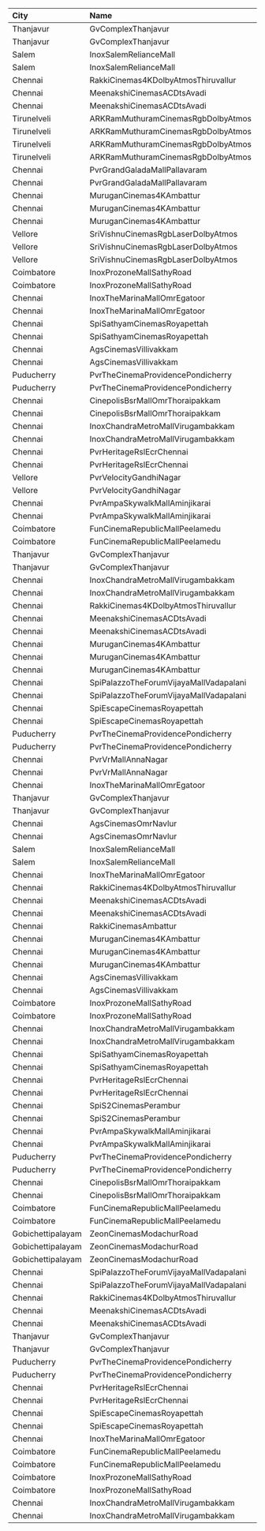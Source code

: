 | City              | Name                                   | Language |  Time | Type          | Price | Capacity | Booked |
| :---------------- | :------------------------------------- | :------- | ----: | :------------ | ----: | -------: | -----: |
| Thanjavur         | GvComplexThanjavur                     | Tamil    | 11:00 | I             |  120₹ |      110 |     61 |
| Thanjavur         | GvComplexThanjavur                     | Tamil    | 11:00 | Ii            |  100₹ |      105 |     52 |
| Salem             | InoxSalemRelianceMall                  | Tamil    | 11:20 | Club          |  191₹ |      106 |      0 |
| Salem             | InoxSalemRelianceMall                  | Tamil    | 11:20 | Executive     |   60₹ |       12 |      0 |
| Chennai           | RakkiCinemas4KDolbyAtmosThiruvallur    | Tamil    | 11:30 | PremiumCircle |  110₹ |      509 |     30 |
| Chennai           | MeenakshiCinemasACDtsAvadi             | Tamil    | 11:30 | PremiumPc     |  110₹ |      157 |     28 |
| Chennai           | MeenakshiCinemasACDtsAvadi             | Tamil    | 11:30 | ExecutivePc   |  110₹ |      441 |     24 |
| Tirunelveli       | ARKRamMuthuramCinemasRgbDolbyAtmos     | Tamil    | 11:30 | PremiumA      |  150₹ |       22 |     14 |
| Tirunelveli       | ARKRamMuthuramCinemasRgbDolbyAtmos     | Tamil    | 11:30 | PremiumB      |  150₹ |       22 |     18 |
| Tirunelveli       | ARKRamMuthuramCinemasRgbDolbyAtmos     | Tamil    | 11:30 | Platinum      |  150₹ |      373 |    209 |
| Tirunelveli       | ARKRamMuthuramCinemasRgbDolbyAtmos     | Tamil    | 11:30 | Gold          |  130₹ |      350 |    188 |
| Chennai           | PvrGrandGaladaMallPallavaram           | Tamil    | 11:35 | Classic       |   60₹ |       14 |     14 |
| Chennai           | PvrGrandGaladaMallPallavaram           | Tamil    | 11:35 | Prime         |  153₹ |       76 |     53 |
| Chennai           | MuruganCinemas4KAmbattur               | Tamil    | 11:40 | Box1          |  110₹ |       29 |     10 |
| Chennai           | MuruganCinemas4KAmbattur               | Tamil    | 11:40 | Box2          |  110₹ |       29 |     29 |
| Chennai           | MuruganCinemas4KAmbattur               | Tamil    | 11:40 | FirstClass    |  110₹ |      462 |      0 |
| Vellore           | SriVishnuCinemasRgbLaserDolbyAtmos     | Tamil    | 11:45 | Box           |  130₹ |       19 |     19 |
| Vellore           | SriVishnuCinemasRgbLaserDolbyAtmos     | Tamil    | 11:45 | Couple        |  130₹ |       15 |      0 |
| Vellore           | SriVishnuCinemasRgbLaserDolbyAtmos     | Tamil    | 11:45 | Gold          |  110₹ |      203 |    105 |
| Coimbatore        | InoxProzoneMallSathyRoad               | Tamil    | 11:55 | Club          |  153₹ |       93 |      0 |
| Coimbatore        | InoxProzoneMallSathyRoad               | Tamil    | 11:55 | Executive     |   60₹ |       13 |      0 |
| Chennai           | InoxTheMarinaMallOmrEgatoor            | Tamil    | 12:15 | Club          |  153₹ |       50 |      0 |
| Chennai           | InoxTheMarinaMallOmrEgatoor            | Tamil    | 12:15 | Executive     |   60₹ |        8 |      0 |
| Chennai           | SpiSathyamCinemasRoyapettah            | Tamil    | 12:15 | Elite         |  153₹ |      117 |     48 |
| Chennai           | SpiSathyamCinemasRoyapettah            | Tamil    | 12:15 | Budget        |   60₹ |       13 |      6 |
| Chennai           | AgsCinemasVillivakkam                  | Tamil    | 12:30 | Pearl         |   60₹ |       10 |      0 |
| Chennai           | AgsCinemasVillivakkam                  | Tamil    | 12:30 | Diamond       |  150₹ |       87 |      0 |
| Puducherry        | PvrTheCinemaProvidencePondicherry      | Tamil    | 12:40 | Elite         |  150₹ |      172 |     38 |
| Puducherry        | PvrTheCinemaProvidencePondicherry      | Tamil    | 12:40 | Premium       |  110₹ |       59 |     13 |
| Chennai           | CinepolisBsrMallOmrThoraipakkam        | Tamil    | 12:40 | Normal        |   60₹ |        9 |      2 |
| Chennai           | CinepolisBsrMallOmrThoraipakkam        | Tamil    | 12:40 | Executive     |  153₹ |       79 |     16 |
| Chennai           | InoxChandraMetroMallVirugambakkam      | Tamil    | 12:55 | Premiere      |   60₹ |        4 |      0 |
| Chennai           | InoxChandraMetroMallVirugambakkam      | Tamil    | 12:55 | Silver        |  153₹ |       73 |      0 |
| Chennai           | PvrHeritageRslEcrChennai               | Tamil    | 13:10 | Classic       |   60₹ |       11 |     11 |
| Chennai           | PvrHeritageRslEcrChennai               | Tamil    | 13:10 | Prime         |  153₹ |       98 |     71 |
| Vellore           | PvrVelocityGandhiNagar                 | Tamil    | 13:15 | Classic       |   60₹ |        8 |      8 |
| Vellore           | PvrVelocityGandhiNagar                 | Tamil    | 13:15 | Prime         |  153₹ |       80 |     25 |
| Chennai           | PvrAmpaSkywalkMallAminjikarai          | Tamil    | 13:25 | Classic       |   60₹ |       16 |     16 |
| Chennai           | PvrAmpaSkywalkMallAminjikarai          | Tamil    | 13:25 | Prime         |  153₹ |       89 |     22 |
| Coimbatore        | FunCinemaRepublicMallPeelamedu         | Tamil    | 13:30 | Executive     |  153₹ |      162 |    101 |
| Coimbatore        | FunCinemaRepublicMallPeelamedu         | Tamil    | 13:30 | Normal        |   60₹ |       19 |     12 |
| Thanjavur         | GvComplexThanjavur                     | Tamil    | 14:15 | I             |  120₹ |      110 |     61 |
| Thanjavur         | GvComplexThanjavur                     | Tamil    | 14:15 | Ii            |  100₹ |      105 |     52 |
| Chennai           | InoxChandraMetroMallVirugambakkam      | Tamil    | 15:00 | Premiere      |   60₹ |        8 |      0 |
| Chennai           | InoxChandraMetroMallVirugambakkam      | Tamil    | 15:00 | Silver        |  153₹ |       20 |      0 |
| Chennai           | RakkiCinemas4KDolbyAtmosThiruvallur    | Tamil    | 15:00 | PremiumCircle |  110₹ |      509 |     23 |
| Chennai           | MeenakshiCinemasACDtsAvadi             | Tamil    | 15:00 | PremiumPc     |  110₹ |      157 |     26 |
| Chennai           | MeenakshiCinemasACDtsAvadi             | Tamil    | 15:00 | ExecutivePc   |  110₹ |      441 |     22 |
| Chennai           | MuruganCinemas4KAmbattur               | Tamil    | 15:05 | Box1          |  110₹ |       29 |      0 |
| Chennai           | MuruganCinemas4KAmbattur               | Tamil    | 15:05 | Box2          |  110₹ |       29 |     29 |
| Chennai           | MuruganCinemas4KAmbattur               | Tamil    | 15:05 | FirstClass    |  110₹ |      462 |      0 |
| Chennai           | SpiPalazzoTheForumVijayaMallVadapalani | Tamil    | 15:25 | Elite         |  153₹ |      230 |    220 |
| Chennai           | SpiPalazzoTheForumVijayaMallVadapalani | Tamil    | 15:25 | Budget        |   60₹ |       26 |     25 |
| Chennai           | SpiEscapeCinemasRoyapettah             | Tamil    | 15:35 | Elite         |  191₹ |       54 |     54 |
| Chennai           | SpiEscapeCinemasRoyapettah             | Tamil    | 15:35 | Budget        |   60₹ |        6 |      6 |
| Puducherry        | PvrTheCinemaProvidencePondicherry      | Tamil    | 15:50 | Elite         |  150₹ |      172 |     23 |
| Puducherry        | PvrTheCinemaProvidencePondicherry      | Tamil    | 15:50 | Premium       |  110₹ |       59 |     12 |
| Chennai           | PvrVrMallAnnaNagar                     | Tamil    | 16:15 | Classic       |   60₹ |       34 |     31 |
| Chennai           | PvrVrMallAnnaNagar                     | Tamil    | 16:15 | Prime         |  191₹ |      142 |    141 |
| Chennai           | InoxTheMarinaMallOmrEgatoor            | Tamil    | 16:20 | Club          |  153₹ |       37 |      0 |
| Thanjavur         | GvComplexThanjavur                     | Tamil    | 18:15 | I             |  120₹ |      110 |     61 |
| Thanjavur         | GvComplexThanjavur                     | Tamil    | 18:15 | Ii            |  100₹ |      105 |     52 |
| Chennai           | AgsCinemasOmrNavlur                    | Tamil    | 18:20 | Pearl         |   60₹ |       39 |     19 |
| Chennai           | AgsCinemasOmrNavlur                    | Tamil    | 18:20 | Diamond       |  150₹ |      341 |    178 |
| Salem             | InoxSalemRelianceMall                  | Tamil    | 18:25 | Club          |  191₹ |       89 |      0 |
| Salem             | InoxSalemRelianceMall                  | Tamil    | 18:25 | Executive     |   60₹ |       11 |      0 |
| Chennai           | InoxTheMarinaMallOmrEgatoor            | Tamil    | 18:30 | Club          |  153₹ |       85 |      0 |
| Chennai           | RakkiCinemas4KDolbyAtmosThiruvallur    | Tamil    | 18:30 | PremiumCircle |  110₹ |      509 |     23 |
| Chennai           | MeenakshiCinemasACDtsAvadi             | Tamil    | 18:30 | PremiumPc     |  110₹ |      157 |     26 |
| Chennai           | MeenakshiCinemasACDtsAvadi             | Tamil    | 18:30 | ExecutivePc   |  110₹ |      441 |     22 |
| Chennai           | RakkiCinemasAmbattur                   | Tamil    | 18:30 | Executive     |  110₹ |      210 |      2 |
| Chennai           | MuruganCinemas4KAmbattur               | Tamil    | 18:40 | Box1          |  110₹ |       29 |      0 |
| Chennai           | MuruganCinemas4KAmbattur               | Tamil    | 18:40 | Box2          |  110₹ |       29 |     29 |
| Chennai           | MuruganCinemas4KAmbattur               | Tamil    | 18:40 | FirstClass    |  110₹ |      462 |      0 |
| Chennai           | AgsCinemasVillivakkam                  | Tamil    | 18:45 | Pearl         |   60₹ |       10 |      0 |
| Chennai           | AgsCinemasVillivakkam                  | Tamil    | 18:45 | Diamond       |  150₹ |       87 |      0 |
| Coimbatore        | InoxProzoneMallSathyRoad               | Tamil    | 18:55 | Club          |  153₹ |       81 |      0 |
| Coimbatore        | InoxProzoneMallSathyRoad               | Tamil    | 18:55 | Executive     |   60₹ |       11 |      0 |
| Chennai           | InoxChandraMetroMallVirugambakkam      | Tamil    | 18:55 | Premiere      |   60₹ |       10 |      0 |
| Chennai           | InoxChandraMetroMallVirugambakkam      | Tamil    | 18:55 | Silver        |  153₹ |       62 |      0 |
| Chennai           | SpiSathyamCinemasRoyapettah            | Tamil    | 19:00 | Elite         |  153₹ |      117 |     48 |
| Chennai           | SpiSathyamCinemasRoyapettah            | Tamil    | 19:00 | Budget        |   60₹ |       13 |     13 |
| Chennai           | PvrHeritageRslEcrChennai               | Tamil    | 19:05 | Classic       |   60₹ |       11 |     11 |
| Chennai           | PvrHeritageRslEcrChennai               | Tamil    | 19:05 | Prime         |  153₹ |       98 |     63 |
| Chennai           | SpiS2CinemasPerambur                   | Tamil    | 19:05 | Elite         |  153₹ |       98 |     33 |
| Chennai           | SpiS2CinemasPerambur                   | Tamil    | 19:05 | Budget        |   60₹ |       11 |      8 |
| Chennai           | PvrAmpaSkywalkMallAminjikarai          | Tamil    | 19:05 | Classic       |   60₹ |       16 |     16 |
| Chennai           | PvrAmpaSkywalkMallAminjikarai          | Tamil    | 19:05 | Prime         |  153₹ |       89 |      7 |
| Puducherry        | PvrTheCinemaProvidencePondicherry      | Tamil    | 19:10 | Elite         |  150₹ |      172 |     22 |
| Puducherry        | PvrTheCinemaProvidencePondicherry      | Tamil    | 19:10 | Premium       |  110₹ |       59 |      2 |
| Chennai           | CinepolisBsrMallOmrThoraipakkam        | Tamil    | 19:10 | Normal        |   60₹ |        9 |      9 |
| Chennai           | CinepolisBsrMallOmrThoraipakkam        | Tamil    | 19:10 | Executive     |  153₹ |       79 |     39 |
| Coimbatore        | FunCinemaRepublicMallPeelamedu         | Tamil    | 19:10 | Executive     |  153₹ |      162 |    100 |
| Coimbatore        | FunCinemaRepublicMallPeelamedu         | Tamil    | 19:10 | Normal        |   60₹ |       19 |     17 |
| Gobichettipalayam | ZeonCinemasModachurRoad                | Tamil    | 19:15 | Platinum      |  150₹ |       12 |      5 |
| Gobichettipalayam | ZeonCinemasModachurRoad                | Tamil    | 19:15 | Gold          |  110₹ |      106 |     61 |
| Gobichettipalayam | ZeonCinemasModachurRoad                | Tamil    | 19:15 | Silver        |   80₹ |       14 |      7 |
| Chennai           | SpiPalazzoTheForumVijayaMallVadapalani | Tamil    | 21:30 | Elite         |  153₹ |      230 |    207 |
| Chennai           | SpiPalazzoTheForumVijayaMallVadapalani | Tamil    | 21:30 | Budget        |   60₹ |       26 |     24 |
| Chennai           | RakkiCinemas4KDolbyAtmosThiruvallur    | Tamil    | 22:00 | PremiumCircle |  110₹ |      509 |     23 |
| Chennai           | MeenakshiCinemasACDtsAvadi             | Tamil    | 22:00 | PremiumPc     |  110₹ |      157 |     26 |
| Chennai           | MeenakshiCinemasACDtsAvadi             | Tamil    | 22:00 | ExecutivePc   |  110₹ |      441 |     22 |
| Thanjavur         | GvComplexThanjavur                     | Tamil    | 22:00 | I             |  120₹ |      110 |     61 |
| Thanjavur         | GvComplexThanjavur                     | Tamil    | 22:00 | Ii            |  100₹ |      105 |     52 |
| Puducherry        | PvrTheCinemaProvidencePondicherry      | Tamil    | 22:10 | Elite         |  150₹ |      172 |     42 |
| Puducherry        | PvrTheCinemaProvidencePondicherry      | Tamil    | 22:10 | Premium       |  110₹ |       59 |     10 |
| Chennai           | PvrHeritageRslEcrChennai               | Tamil    | 22:10 | Classic       |   60₹ |       16 |     16 |
| Chennai           | PvrHeritageRslEcrChennai               | Tamil    | 22:10 | Prime         |  153₹ |      141 |     87 |
| Chennai           | SpiEscapeCinemasRoyapettah             | Tamil    | 22:15 | Elite         |  191₹ |       54 |     51 |
| Chennai           | SpiEscapeCinemasRoyapettah             | Tamil    | 22:15 | Budget        |   60₹ |        6 |      6 |
| Chennai           | InoxTheMarinaMallOmrEgatoor            | Tamil    | 22:20 | Club          |  153₹ |       31 |      0 |
| Coimbatore        | FunCinemaRepublicMallPeelamedu         | Tamil    | 22:20 | Executive     |  153₹ |      162 |     95 |
| Coimbatore        | FunCinemaRepublicMallPeelamedu         | Tamil    | 22:20 | Normal        |   60₹ |       19 |     19 |
| Coimbatore        | InoxProzoneMallSathyRoad               | Tamil    | 22:25 | Club          |  153₹ |       72 |      0 |
| Coimbatore        | InoxProzoneMallSathyRoad               | Tamil    | 22:25 | Executive     |   60₹ |        2 |      0 |
| Chennai           | InoxChandraMetroMallVirugambakkam      | Tamil    | 22:30 | Premiere      |   60₹ |        2 |      0 |
| Chennai           | InoxChandraMetroMallVirugambakkam      | Tamil    | 22:30 | Silver        |  153₹ |       53 |      0 |